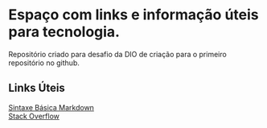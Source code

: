 # Espaço com links e informação úteis para tecnologia.
Repositório criado para desafio da DIO de criação para o primeiro repositório no github.

## Links Úteis
[Sintaxe Básica Markdown](https://www.markdownguide.org/basic-syntax/)<br>
[Stack Overflow](https://pt.stackoverflow.com/)
